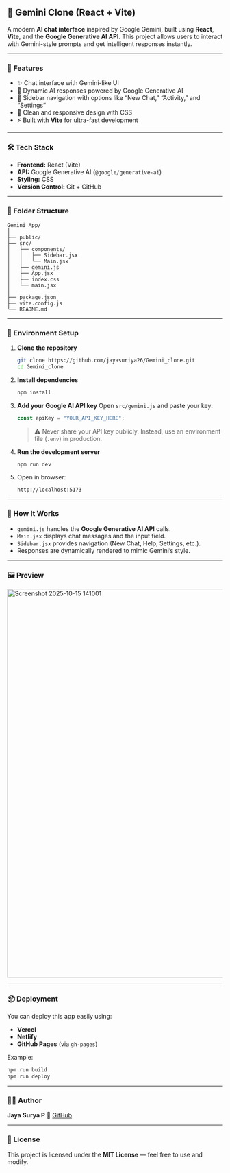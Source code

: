 ## 🧠 Gemini Clone (React + Vite)

A modern **AI chat interface** inspired by Google Gemini, built using **React**, **Vite**, and the **Google Generative AI API**.
This project allows users to interact with Gemini-style prompts and get intelligent responses instantly.

---

### 🚀 Features

* ✨ Chat interface with Gemini-like UI
* 💬 Dynamic AI responses powered by Google Generative AI
* 🧭 Sidebar navigation with options like “New Chat,” “Activity,” and “Settings”
* 🎨 Clean and responsive design with CSS
* ⚡ Built with **Vite** for ultra-fast development

---

### 🛠️ Tech Stack

* **Frontend:** React (Vite)
* **API:** Google Generative AI (`@google/generative-ai`)
* **Styling:** CSS
* **Version Control:** Git + GitHub

---

### 📁 Folder Structure

```
Gemini_App/
│
├── public/
├── src/
│   ├── components/
│   │   ├── Sidebar.jsx
│   │   └── Main.jsx
│   ├── gemini.js
│   ├── App.jsx
│   ├── index.css
│   └── main.jsx
│
├── package.json
├── vite.config.js
└── README.md
```

---

### 🔑 Environment Setup

1. **Clone the repository**

   ```bash
   git clone https://github.com/jayasuriya26/Gemini_clone.git
   cd Gemini_clone
   ```

2. **Install dependencies**

   ```bash
   npm install
   ```

3. **Add your Google AI API key**
   Open `src/gemini.js` and paste your key:

   ```js
   const apiKey = "YOUR_API_KEY_HERE";
   ```

   > ⚠️ Never share your API key publicly.
   > Instead, use an environment file (`.env`) in production.

4. **Run the development server**

   ```bash
   npm run dev
   ```

5. Open in browser:

   ```
   http://localhost:5173
   ```

---

### 🧩 How It Works

* `gemini.js` handles the **Google Generative AI API** calls.
* `Main.jsx` displays chat messages and the input field.
* `Sidebar.jsx` provides navigation (New Chat, Help, Settings, etc.).
* Responses are dynamically rendered to mimic Gemini’s style.

---

### 🖼️ Preview
<img width="1909" height="907" alt="Screenshot 2025-10-15 141001" src="https://github.com/user-attachments/assets/16fea6de-1955-4f8a-b106-6db918819eea" />

---

### 📦 Deployment

You can deploy this app easily using:

* **Vercel**
* **Netlify**
* **GitHub Pages** (via `gh-pages`)

Example:

```bash
npm run build
npm run deploy
```

---

### 👨‍💻 Author

**Jaya Surya P**
🔗 [GitHub](https://github.com/jayasuriya26)

---

### 📜 License

This project is licensed under the **MIT License** — feel free to use and modify.
